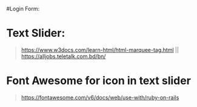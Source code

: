 #Login Form:
> 
# Text Slider:
> https://www.w3docs.com/learn-html/html-marquee-tag.html || 
> https://alljobs.teletalk.com.bd/bn/
# Font Awesome for icon in text slider
> https://fontawesome.com/v6/docs/web/use-with/ruby-on-rails
